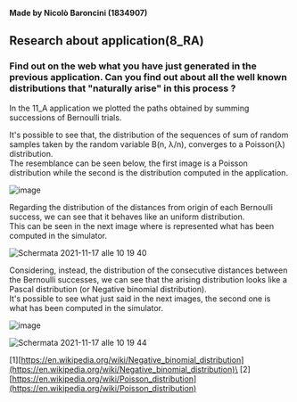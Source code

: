 **Made by Nicolò Baroncini (1834907)**

## Research about application(8_RA)
### Find out on the web what you have just generated in the previous application. Can you find out about all the well known distributions that "naturally arise" in this process ?

In the 11_A application we plotted the paths obtained by summing successions of Bernoulli trials.

It's possible to see that, the distribution of the sequences of sum of random samples taken by the random variable B(n, λ/n), converges to a Poisson(λ) distribution.\
The resemblance can be seen below, the first image is a Poisson distribution while the second is the distribution computed in the application.

![image](https://user-images.githubusercontent.com/78324346/142171641-872f9396-5c42-4008-a826-9dbc500926c3.png)

Regarding the distribution of the distances from origin of each Bernoulli success, we can see that it behaves like an uniform distribution.\
This can be seen in the next image where is represented what has been computed in the simulator.

![Schermata 2021-11-17 alle 10 19 40](https://user-images.githubusercontent.com/78324346/142173153-5e436cc5-8f1d-454f-9c6b-9cc14622cae8.png)

Considering, instead, the distribution of the consecutive distances between the Bernoulli successes, we can see that the arising distribution looks like a Pascal distribution (or Negative binomial distribution).\
It's possible to see what just said in the next images, the second one is what has been computed in the simulator.

![image](https://user-images.githubusercontent.com/78324346/142171579-1d1841dd-bfab-43da-8e90-57b06fa39075.png)

![Schermata 2021-11-17 alle 10 19 44](https://user-images.githubusercontent.com/78324346/142172591-82952eb7-53b9-417a-b886-7afff6688972.png)

[1][https://en.wikipedia.org/wiki/Negative_binomial_distribution](https://en.wikipedia.org/wiki/Negative_binomial_distribution)\
[2][https://en.wikipedia.org/wiki/Poisson_distribution](https://en.wikipedia.org/wiki/Poisson_distribution)
